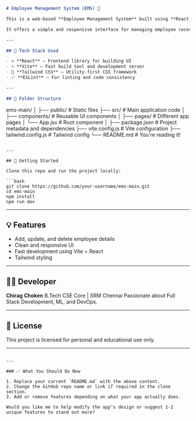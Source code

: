 
```markdown
# Employee Management System (EMS) 🚀

This is a web-based **Employee Management System** built using **React + Vite + Tailwind CSS**, developed by **Chirag Choken**.

It offers a simple and responsive interface for managing employee records, attendance, and other HR-related functionalities.

---

## 🔧 Tech Stack Used

- ⚛️ **React** – Frontend library for building UI
- ⚡ **Vite** – Fast build tool and development server
- 🎨 **Tailwind CSS** – Utility-first CSS framework
- ✅ **ESLint** – For linting and code consistency

---

## 📁 Folder Structure

```

ems-main/
│
├── public/              # Static files
├── src/                 # Main application code
│   ├── components/      # Reusable UI components
│   ├── pages/           # Different app pages
│   └── App.jsx          # Root component
│
├── package.json         # Project metadata and dependencies
├── vite.config.js       # Vite configuration
├── tailwind.config.js   # Tailwind config
└── README.md            # You're reading it!

````

---

## 🚀 Getting Started

Clone this repo and run the project locally:

```bash
git clone https://github.com/your-username/ems-main.git
cd ems-main
npm install
npm run dev
````

---

## 💡 Features

* Add, update, and delete employee details
* Clean and responsive UI
* Fast development using Vite + React
* Tailwind styling

---

## 🙋‍♂️ Developer

**Chirag Choken**
B.Tech CSE Core | SRM Chennai
Passionate about Full Stack Development, ML, and DevOps.

---

## 📃 License

This project is licensed for personal and educational use only.

---

```

---

### ✅ What You Should Do Now

1. Replace your current `README.md` with the above content.
2. Change the GitHub repo name or link if required in the clone section.
3. Add or remove features depending on what your app actually does.

Would you like me to help modify the app’s design or suggest 1-2 unique features to stand out more?
```
